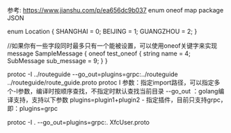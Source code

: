  参考: https://www.jianshu.com/p/ea656dc9b037     enum   oneof   map  package JSON

enum Location {
    SHANGHAI = 0;
    BEIJING = 1;
    GUANGZHOU = 2;
}

//如果你有一些字段同时最多只有一个能被设置，可以使用oneof关键字来实现
message SampleMessage {
    oneof test_oneof {
        string name = 4;
        SubMessage sub_message = 9;
    }
}

protoc -I ../routeguide --go_out=plugins=grpc:../routeguide ../routeguide/route_guide.proto protoc
I 参数：指定import路径，可以指定多个-I参数，编译时按顺序查找，不指定时默认查找当前目录
--go_out ：golang编译支持，支持以下参数
plugins=plugin1+plugin2 - 指定插件，目前只支持grpc，即：plugins=grpc

protoc -I  .   --go_out=plugins=grpc:. XfcUser.proto



